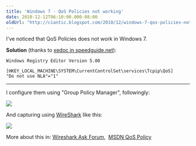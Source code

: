 ```yaml
---
title: 'Windows 7 - QoS Policies not working'
date: 2010-12-12T06:10:00.000-08:00
oldUrl: "http://ciantic.blogspot.com/2010/12/windows-7-qos-policies-not-working.html"
---
```


I've noticed that QoS Policies does not work in Windows 7.  
  
**Solution** (thanks to [xedoc in speedguide.net](http://forums.speedguide.net/showthread.php?274421-Windows-7-resets-DiffServ-(DSCP)-to-0x00&p=2375165#post2375165)):  
  

```
Windows Registry Editor Version 5.00  
  
[HKEY_LOCAL_MACHINE\SYSTEM\CurrentControlSet\services\Tcpip\QoS]  
"Do not use NLA"="1"
```  

***
  
I configure them using "Group Policy Manager", followingly:  

![](./windows-7-qos-policies-not-working-01.jpg)

And capturing using [WireShark](http://www.wireshark.org/) like this:  

![](./windows-7-qos-policies-not-working-02.jpg)

More about this in: [Wireshark Ask Forum](http://ask.wireshark.org/questions/1188/why-is-dscp-always-0-on-windows-7),  [MSDN QoS Policy](http://technet.microsoft.com/en-us/library/dd919203(WS.10).aspx)